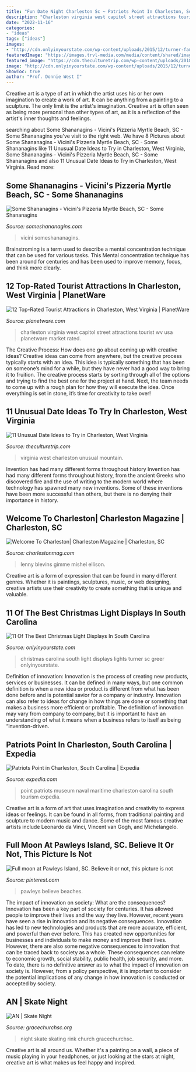 ```yaml
---
title: "Fun Date Night Charleston Sc ~ Patriots Point In Charleston, South Carolina"
description: "Charleston virginia west capitol street attractions tourist wv usa planetware market rated"
date: "2022-11-16"
categories:
- "ideas"
tags: ["ideas"]
images:
- "http://cdn.onlyinyourstate.com/wp-content/uploads/2015/12/turner-family-christmas-700x478.jpg"
featuredImage: "https://images.trvl-media.com/media/content/shared/images/travelguides/destination/179997/Patriots-Point-Naval-And-Maritime-Museum-54431.jpg"
featured_image: "https://cdn.theculturetrip.com/wp-content/uploads/2018/02/1024px-autumn-colors-mountain-sunset_-_virginia_-_forestwander.jpg"
image: "http://cdn.onlyinyourstate.com/wp-content/uploads/2015/12/turner-family-christmas-700x478.jpg"
ShowToc: true
author: "Prof. Donnie West I"
---
```



Creative art is a type of art in which the artist uses his or her own imagination to create a work of art. It can be anything from a painting to a sculpture. The only limit is the artist's imagination. Creative art is often seen as being more personal than other types of art, as it is a reflection of the artist's inner thoughts and feelings.

	

		
searching about Some Shananagins - Vicini&#039;s Pizzeria Myrtle Beach, SC - Some Shananagins you've visit to the right web. We have 8 Pictures about Some Shananagins - Vicini&#039;s Pizzeria Myrtle Beach, SC - Some Shananagins like 11 Unusual Date Ideas to Try in Charleston, West Virginia, Some Shananagins - Vicini&#039;s Pizzeria Myrtle Beach, SC - Some Shananagins and also 11 Unusual Date Ideas to Try in Charleston, West Virginia. Read more:
		
    
## Some Shananagins - Vicini&#039;s Pizzeria Myrtle Beach, SC - Some Shananagins

<img loading=lazy src="http://someshananagins.com/wp-content/uploads/2017/04/FullSizeRender-42.jpg" onerror="this.onerror=null;this.src='https://tse1.mm.bing.net/th?id=OIP.vld2_Gao5TSiuPvbYa2ucQHaJ4&amp;pid=15.1';" alt="Some Shananagins - Vicini&#039;s Pizzeria Myrtle Beach, SC - Some Shananagins">

_Source: someshananagins.com_

>vicini someshananagins. 

	

Brainstroming is a term used to describe a mental concentration technique that can be used for various tasks. This Mental concentration technique has been around for centuries and has been used to improve memory, focus, and think more clearly.

    
## 12 Top-Rated Tourist Attractions In Charleston, West Virginia | PlanetWare

<img loading=lazy src="https://www.planetware.com/photos-large/USWV/usa-west-virginia-charleston-capitol-street.jpg" onerror="this.onerror=null;this.src='https://tse2.mm.bing.net/th?id=OIP.Rjv1KkxqjF4WKmb9SGtpUgHaFE&amp;pid=15.1';" alt="12 Top-Rated Tourist Attractions in Charleston, West Virginia | PlanetWare">

_Source: planetware.com_

>charleston virginia west capitol street attractions tourist wv usa planetware market rated. 

	

The Creative Process: How does one go about coming up with creative ideas?
Creative ideas can come from anywhere, but the creative process typically starts with an idea. This idea is typically something that has been on someone’s mind for a while, but they have never had a good way to bring it to fruition. The creative process starts by sorting through all of the options and trying to find the best one for the project at hand. Next, the team needs to come up with a rough plan for how they will execute the idea. Once everything is set in stone, it’s time for creativity to take over!

    
## 11 Unusual Date Ideas To Try In Charleston, West Virginia

<img loading=lazy src="https://cdn.theculturetrip.com/wp-content/uploads/2018/02/1024px-autumn-colors-mountain-sunset_-_virginia_-_forestwander.jpg" onerror="this.onerror=null;this.src='https://tse3.mm.bing.net/th?id=OIP.e-cQUchrTvIkEvHeK7ijLgHaE8&amp;pid=15.1';" alt="11 Unusual Date Ideas to Try in Charleston, West Virginia">

_Source: theculturetrip.com_

>virginia west charleston unusual mountain. 

	

Invention has had many different forms throughout history
Invention has had many different forms throughout history, from the ancient Greeks who discovered fire and the use of writing to the modern world where technology has spawned many new inventions. Some of these inventions have been more successful than others, but there is no denying their importance in history.

    
## Welcome To Charleston| Charleston Magazine | Charleston, SC

<img loading=lazy src="https://charlestonmag.com/sites/default/files/styles/800wide/public/BRIANASWOTA_DSC_2935cx_0.jpg?itok=z4Avnxpz" onerror="this.onerror=null;this.src='https://tse2.mm.bing.net/th?id=OIP.lLaXIlpvXbp0TjDuEc4g3QHaLH&amp;pid=15.1';" alt="Welcome To Charleston| Charleston Magazine | Charleston, SC">

_Source: charlestonmag.com_

>lenny blevins gimme mishel ellison. 

	

Creative art is a form of expression that can be found in many different genres. Whether it is paintings, sculptures, music, or web designing, creative artists use their creativity to create something that is unique and valuable.

    
## 11 Of The Best Christmas Light Displays In South Carolina

<img loading=lazy src="http://cdn.onlyinyourstate.com/wp-content/uploads/2015/12/turner-family-christmas-700x478.jpg" onerror="this.onerror=null;this.src='https://tse4.mm.bing.net/th?id=OIP.0ZY7zaELCJ44c_57GUfVZgHaFD&amp;pid=15.1';" alt="11 Of The Best Christmas Light Displays In South Carolina">

_Source: onlyinyourstate.com_

>christmas carolina south light displays lights turner sc greer onlyinyourstate. 

	

Definition of innovation:
Innovation is the process of creating new products, services or businesses. It can be defined in many ways, but one common definition is when a new idea or product is different from what has been done before and is potential savior for a company or industry. Innovation can also refer to ideas for change in how things are done or something that makes a business more efficient or profitable. The definition of innovation may vary from company to company, but it is important to have an understanding of what it means when a business refers to itself as being “invention-driven.

    
## Patriots Point In Charleston, South Carolina | Expedia

<img loading=lazy src="https://images.trvl-media.com/media/content/shared/images/travelguides/destination/179997/Patriots-Point-Naval-And-Maritime-Museum-54431.jpg" onerror="this.onerror=null;this.src='https://tse1.mm.bing.net/th?id=OIP.VpEgQShYPJscfBUUG4JwXgHaEK&amp;pid=15.1';" alt="Patriots Point in Charleston, South Carolina | Expedia">

_Source: expedia.com_

>point patriots museum naval maritime charleston carolina south tourism expedia. 

	

Creative art is a form of art that uses imagination and creativity to express ideas or feelings. It can be found in all forms, from traditional painting and sculpture to modern music and dance. Some of the most famous creative artists include Leonardo da Vinci, Vincent van Gogh, and Michelangelo.

    
## Full Moon At Pawleys Island, SC. Believe It Or Not, This Picture Is Not

<img loading=lazy src="https://i.pinimg.com/originals/c1/fe/df/c1fedfa0ed5db17b30e510266ac2ba5e.jpg" onerror="this.onerror=null;this.src='https://tse3.mm.bing.net/th?id=OIP.8fSLd3XbYtR5Dnx8QDsbbAHaJ4&amp;pid=15.1';" alt="Full moon at Pawleys Island, SC. Believe it or not, this picture is not">

_Source: pinterest.com_

>pawleys believe beaches. 

	

The impact of innovation on society: What are the consequences?
Innovation has been a key part of society for centuries. It has allowed people to improve their lives and the way they live. However, recent years have seen a rise in innovation and its negative consequences. Innovation has led to new technologies and products that are more accurate, efficient, and powerful than ever before. This has created new opportunities for businesses and individuals to make money and improve their lives. However, there are also some negative consequences to innovation that can be traced back to society as a whole. These consequences can relate to economic growth, social stability, public health, job security, and more. To date, there is no definitive answer as to what the impact of innovation on society is. However, from a policy perspective, it is important to consider the potential implications of any change in how innovation is conducted or accepted by society.

    
## AN | Skate Night

<img loading=lazy src="https://gracechurchsc.org/wp-content/uploads/2017/02/2017_anderson_skate_night_1280.jpg" onerror="this.onerror=null;this.src='https://tse1.mm.bing.net/th?id=OIP.1LFIPzhRvzB-MtVdInqfDgHaEK&amp;pid=15.1';" alt="AN | Skate Night">

_Source: gracechurchsc.org_

>night skate skating rink church gracechurchsc. 

	

Creative art is all around us. Whether it's a painting on a wall, a piece of music playing in your headphones, or just looking at the stars at night, creative art is what makes us feel happy and inspired.

